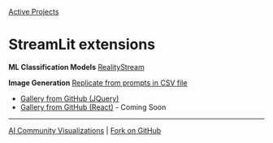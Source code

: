 [Active Projects](/io/) 

# StreamLit extensions

**ML Classification Models**
[RealityStream](/RealityStream)

**Image Generation**
[Replicate from prompts in CSV file](/replicate)
- [Gallery from GitHub (JQuery)](/replicate/images/)
- [Gallery from GitHub (React)](/replicate/gallery/) - Coming Soon

---
[AI Community Visualizations](../) | [Fork on GitHub](https://github.com/modelearth/replicate/)
<!--
## AI Images Generated from Replicate API

We'll be using Streamlit python to generate and save images based on our NAICS industry descriptions and EPA impact indicators.

[generateimages.streamlit.app](https://generateimages.streamlit.app)

[More Streamlit apps](https://streamlit.io/gallery)

## NAICS Data

[NAICS Lookup](https://model.earth/data-pipeline/timelines/tabulator/)

[Annual NAICS data for US counties](https://github.com/ModelEarth/community-data/tree/master/industries/naics/US/counties)
-->
